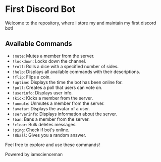 # First Discord Bot

Welcome to the repository, where I store my and maintain my first discord bot!

## Available Commands

- `!mute`: Mutes a member from the server.
- `!lockdown`: Locks down the channel.
- `!roll`: Rolls a dice with a specified number of sides.
- `!help`: Displays all available commands with their descriptions.
- `!flip`: Flips a coin.
- `!uptime`: Displays the time the bot has been online for.
- `!poll`: Creates a poll that users can vote on.
- `!userinfo`: Displays user info.
- `!kick`: Kicks a member from the server.
- `!unmute`: Unmutes a member from the server.
- `!avatar`: Displays the avatar of a user.
- `!serverinfo`: Displays information about the server.
- `!ban`: Bans a member from the server.
- `!clear`: Bulk deletes messages.
- `!ping`: Check if bot's online.
- `!8ball`: Gives you a random answer.

Feel free to explore and use these commands!

Powered by iamscienceman